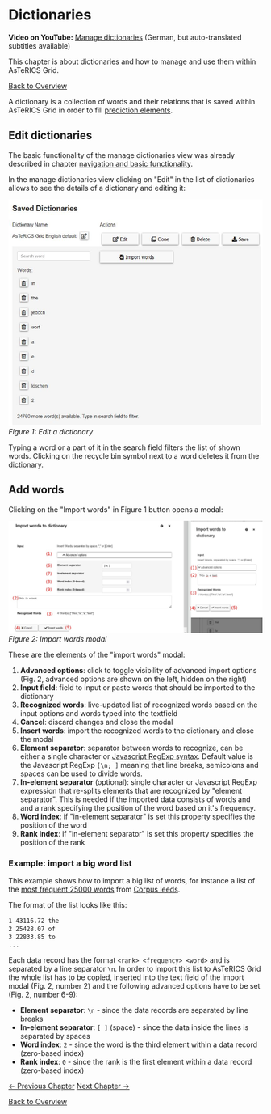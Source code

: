 # Dictionaries

**Video on YouTube:** [Manage dictionaries](https://www.youtube.com/watch?v=DS9om8MDEDY&list=PL0UXHkT03dGrIHldlEKR0ZWfNMkShuTNz&index=19&t=0s) (German, but auto-translated subtitles available)

This chapter is about dictionaries and how to manage and use them within AsTeRICS Grid.

[Back to Overview](README.md)

A dictionary is a collection of words and their relations that is saved within AsTeRICS Grid in order to fill [prediction elements](01_terms.md#grid-element). 

## Edit dictionaries

The basic functionality of the manage dictionaries view was already described in chapter [navigation and basic functionality](02_navigation.md).

In the manage dictionaries view clicking on "Edit" in the list of dictionaries allows to see the details of a dictionary and editing it:

![edit a dictionary](./img/dictionary_edit_en.jpg)
*Figure 1: Edit a dictionary*

Typing a word or a part of it in the search field filters the list of shown words. Clicking on the recycle bin symbol next to a word deletes it from the dictionary.

## Add words

Clicking on the "Import words" in Figure 1 button opens a modal:

![import words to dictionary](./img/dictionary_import_en.jpg)
*Figure 2: Import words modal*

These are the elements of the "import words" modal:

1. **Advanced options**: click to toggle visibility of advanced import options (Fig. 2, advanced options are shown on the left, hidden on the right)
2. **Input field**: field to input or paste words that should be imported to the dictionary 
3. **Recognized words**: live-updated list of recognized words based on the input options and words typed into the textfield 
4. **Cancel**: discard changes and close the modal 
5. **Insert words**: import the recognized words to the dictionary and close the modal 
6. **Element separator**: separator between words to recognize, can be either a single character or <a href="https://developer.mozilla.org/de/docs/Web/JavaScript/Reference/Global_Objects/RegExp" target="_blank">Javascript RegExp syntax</a>. Default value is the Javascript RegExp `[\n; ]` meaning that line breaks, semicolons and spaces can be used to divide words.
7. **In-element separator** (optional): single character or Javascript RegExp expression that re-splits elements that are recognized by "element separator". This is needed if the imported data consists of words and and a rank specifying the position of the word based on it's frequency.
8. **Word index**: if "in-element separator" is set this property specifies the position of the word 
9. **Rank index**: if "in-element separator" is set this property specifies the position of the rank 

### Example: import a big word list

This example shows how to import a big list of words, for instance a list of the <a href="http://corpus.leeds.ac.uk/frqc/internet-en-forms.num" target="_blank">most frequent 25000 words</a> from <a href="http://corpus.leeds.ac.uk/" target="_blank">Corpus leeds</a>. 

The format of the list looks like this:

```
1 43116.72 the
2 25428.07 of
3 22833.85 to
...
```

Each data record has the format `<rank> <frequency> <word>` and is separated by a line separator `\n`. In order to import this list to AsTeRICS Grid the whole list has to be copied, inserted into the text field of the import modal (Fig. 2, number 2) and the following advanced options have to be set (Fig. 2, number 6-9):

* **Element separator**: `\n` - since the data records are separated by line breaks
* **In-element separator**: `[ ]` (space) - since the data inside the lines is separated by spaces
* **Word index**: `2` - since the word is the third element within a data record (zero-based index)
* **Rank index**: `0` - since the rank is the first element within a data record (zero-based index)

[&#x2190; Previous Chapter](06_users.md) [Next Chapter &#x2192;](08_keyboard_shortcuts.md)

[Back to Overview](README.md)
